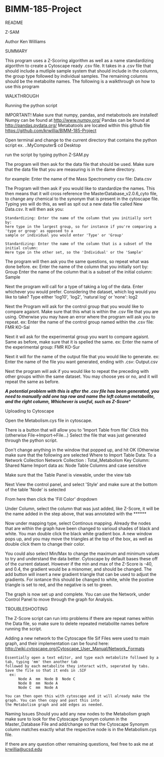 BIMM-185-Project
================
README


Z-SAM

Author Ken Williams



SUMMARY

This program uses a Z-Scoring algorithm as well as a name standardizing algorithm to create a Cytoscape ready .csv file.
It takes in a .csv file that should include a mutliple sample system that should include in the columns, the 
group type followed by individual samples. The remaining columns should be the metabolite names. 
The following is a walkthrough on how to use this program



WALKTHROUGH

Running the python script


  IMPORTANT! Make sure that numpy, pandas, and metabotools are installed!
  Numpy can be found at http://www.numpy.org/
  Pandas can be found at http://pandas.pydata.org/
  Metabatools are located within this github file https://github.com/krwillia/BIMM-185-Project

  Open terminal and change to the current directory that contains the python script
    ex. ..MyComputer$ cd Desktop

  run the script by typing
    python Z-SAM.py

  The program will then ask for the data file that should be used.
  Make sure that the data file that you are measuring is in the dame directory.

  for example:
    Enter the name of the Mass Spectrometry csv file:  Data.csv

  The Program will then ask if you would like to standardize the names. This then means that it will cross reference 
  the MasterDatabase_v2.0.6_cyto file, to change any chemical to the synonym that is present in the cytoscape file. 
  Typing yes will do this, as well as spit out a new data file called New Data.csv. It will then ask you:
  
    Standardizing: Enter the name of the column that you initially sort by: 
    here type in the largest group, so for instance if you're comparing a 'type or group' as opposed to a 
    sample or individual you would enter 'Type' or 'Group'
    
    Standardizing: Enter the name of the column that is a subset of the initial column: 
    Here type in the other set, so the 'Individual' or the 'Sample'
  
  The program will then ask you the same questions, so repeat what was done before.
  ex:
    Enter the name of the column that you initially sort by: Group
    Enter the name of the column that is a subset of the initial column: Sample
    
  Next the program will call for a type of taking a log of the data.
  Enter whichever you would prefer.
    Considering the dataset, which log would you like to take? Type either 'log10', 'log2', 'natural log' or 'none': log2
    
  Next the Program will ask for the control group that you would like to compare agaisnt. Make sure that this what is
  within the .csv file that you are using. Otherwise you may have an error where the program will ask you to repeat.
  ex:
    Enter the name of the control group named within the .csv file: FMR KO-Sal
    
  Next it wil ask for the experimental group you want to compare agaisnt.
  Same as before, make sure that it is spelled the same.
  ex:
    Enter the name of the experimental group: FMR KO-Sur
    
  Next it will for the name of the output file that you would like to generate.
  ex:
    Enter the name of the file you want generated, ending with .csv: Output.csv
    
  Next the program will ask if you would like to repeat the preceding with other groups within the same dataset.
  You may choose yes or no, and it will repeat the same as before.
  
  *****A potential problem with this is after the .csv file has been generated, you need to manually add one top row
  and name the left column metabolite, and the right column, Whichever is useful, such as Z-Score******
  
Uploading to Cytoscape

  Open the Metabolism.cys file in cytoscape.
  
  There is a button that will allow you to 'Import Table from file' Click this (otherwise File->Import->File...)
  Select the file that was just generated through the python script.
  
  Don't change anything in the window that popped up, and hit OK
  (Otherwise make sure that the following are selected
    Where to Import Table Data: To a Network Collection
    Network Collection : Total_Metabolism
    Key Column: Shared Name
    Import data as: Node Table Columns
    and case sensitive
    
  Make sure that the Table Panel is viewable, under the view tab
  
  Next View the control panel, and select 'Style' and make sure at the bottom of the table 'Node' is selected
  
  From here then click the 'Fill Color' dropdown
  
  Under Column, select the column that was just added, like Z-Score, it will be the name added in the step above,
  that was annotated with the ******
  
  Now under mapping type, select Continous mapping. Already the nodes that are within the graph have been changed 
  to varioud shades of black and white. You man double click the black white gradient box. 
  A new window pops up, and you may move the triangles at the top of the box, as well as double click them to change
  their color.
  
  You could also select Min/Max to change the maximum and minimum values to try and understand the data better. 
  Cytoscape by default bases these off of the current dataset. However if the min and max of the Z-Score is -40, and 
  0.4, the gradient would be a misnomer, and should be changed. 
  The add button will insert a new gradient triangle that can be used to adjust the gradients. For isntance this
  should be changed to white, while the postive triangle is set to red, and the negative is set to green.
  
  The graph is now set up and complete. You can use the Network, under Control Panel to move through the graph for
  Analysis.
  
  
TROUBLESHOOTING
  
  The Z-Score script can run into problems if there are repeat names within the Data file, so make sure to 
  delete repeated metabolite names before running the script.
  
  Adding a new network to the Cytoscape file
    Sif Files were used to main graph, and their implementation can be found here:
    http://wiki.cytoscape.org/Cytoscape_User_Manual/Network_Formats
    
    Essentially open a text editor, and type each metabolite followed by a tab, typing 'mm' then another tab
    followed by each metabolite they interact with, seperated by tabs. Save the file so that it ends in .SIF
      ex:
          Node A  mm  Node B  Node C
          Node B  mm  Node A
          Node C  mm  Node A  
          
    You can then open this with cytoscape and it will already make the graph. You can then copy and past this into
    the Metabolism graph and add edges as needed. 
    
  Naming Issues
    Should you add any new nodes to the Metabolism graph make sure to look for the Cytoscape Synonym column in the 
    Master_Database File and add/change so that the Cytoscape Synonym column matches exactly what the respective node
    is in the Metabolism.cys file.
    
  If there are any question other remaining questions, feel free to ask me at krwillia@ucsd.edu
          
  
  
  
  
    
  
    


